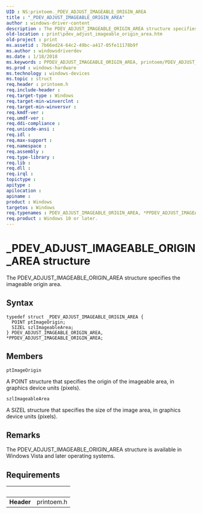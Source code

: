 ```yaml
---
UID : NS:printoem._PDEV_ADJUST_IMAGEABLE_ORIGIN_AREA
title : "_PDEV_ADJUST_IMAGEABLE_ORIGIN_AREA"
author : windows-driver-content
description : The PDEV_ADJUST_IMAGEABLE_ORIGIN_AREA structure specifies the imageable origin area.
old-location : print\pdev_adjust_imageable_origin_area.htm
old-project : print
ms.assetid : 7b66ed24-64c2-49bc-a417-05fe11178b9f
ms.author : windowsdriverdev
ms.date : 1/18/2018
ms.keywords : PPDEV_ADJUST_IMAGEABLE_ORIGIN_AREA, printoem/PDEV_ADJUST_IMAGEABLE_ORIGIN_AREA, print.pdev_adjust_imageable_origin_area, *PPDEV_ADJUST_IMAGEABLE_ORIGIN_AREA, printoem/PPDEV_ADJUST_IMAGEABLE_ORIGIN_AREA, PDEV_ADJUST_IMAGEABLE_ORIGIN_AREA, _PDEV_ADJUST_IMAGEABLE_ORIGIN_AREA, PDEV_ADJUST_IMAGEABLE_ORIGIN_AREA structure [Print Devices], print_unidrv-pscript_rendering_64db57fb-903d-411f-8106-b4c9a4c2a04e.xml, PPDEV_ADJUST_IMAGEABLE_ORIGIN_AREA structure pointer [Print Devices]
ms.prod : windows-hardware
ms.technology : windows-devices
ms.topic : struct
req.header : printoem.h
req.include-header : 
req.target-type : Windows
req.target-min-winverclnt : 
req.target-min-winversvr : 
req.kmdf-ver : 
req.umdf-ver : 
req.ddi-compliance : 
req.unicode-ansi : 
req.idl : 
req.max-support : 
req.namespace : 
req.assembly : 
req.type-library : 
req.lib : 
req.dll : 
req.irql : 
topictype : 
apitype : 
apilocation : 
apiname : 
product : Windows
targetos : Windows
req.typenames : PDEV_ADJUST_IMAGEABLE_ORIGIN_AREA, *PPDEV_ADJUST_IMAGEABLE_ORIGIN_AREA
req.product : Windows 10 or later.
---
```


# _PDEV_ADJUST_IMAGEABLE_ORIGIN_AREA structure
The PDEV_ADJUST_IMAGEABLE_ORIGIN_AREA structure specifies the imageable origin area.

## Syntax
````
typedef struct _PDEV_ADJUST_IMAGEABLE_ORIGIN_AREA {
  POINT ptImageOrigin;
  SIZEL szlImageableArea;
} PDEV_ADJUST_IMAGEABLE_ORIGIN_AREA, *PPDEV_ADJUST_IMAGEABLE_ORIGIN_AREA;
````

## Members


`ptImageOrigin`

A POINT structure that specifies the origin of the imageable area, in graphics device units (pixels).

`szlImageableArea`

A SIZEL structure that specifies the size of the image area, in graphics device units (pixels).

## Remarks
The PDEV_ADJUST_IMAGEABLE_ORIGIN_AREA structure is available in Windows Vista and later operating systems.

## Requirements
| &nbsp; | &nbsp; |
| ---- |:---- |
| **Header** | printoem.h |